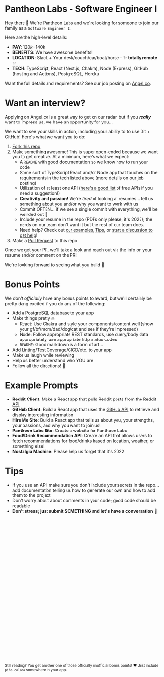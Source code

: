 # Pantheon Labs - Software Engineer I

Hey there 👋 We're Pantheon Labs and we're looking for someone to join our family as a `Software Engineer I`.

Here are the high-level details:
- **PAY**: $120k-$140k
- **BENEFITS**: We have awesome benefits!
- **LOCATION**: Slack + Your desk/couch/car/boat/horse - ✨ **totally remote** ✨
- **TECH**: TypeScript, React (Next.js, Chakra), Node (Express), GitHub (hosting and Actions), PostgreSQL, Heroku

Want the full details and requirements? See our job posting on [Angel.co](https://angel.co/l/2wyRAn).


# Want an interview?
Applying on Angel.co is a great way to get on our radar, but if you **_really_** want to impress us, we have an opportunity for you...

We want to see your skills in action, including your ability to to use Git + GitHub! Here's what we want you to do:
1. [Fork this repo](https://docs.github.com/en/get-started/quickstart/fork-a-repo)
1. Make something awesome! This is super open-ended because we want you to get creative. At a minimum, here's what we expect:
    - A `README` with good documentation so we know how to run your code
    - Some sort of TypeScript React and/or Node app that touches on the requirements in the tech listed above (more details on our [job posting](https://angel.co/l/2wyRAn))
    - Utilization of at least one API ([here's a good list](https://github.com/public-apis/public-apis) of free APIs if you need a suggestion!)
    - **Creativity and passion!** We're _tired_ of looking at resumes... tell us something about you and/or why you want to work with us
    - Commit OFTEN... if we see a single commit with everything, we'll be weirded out 🤔
    - Include your resume in the repo (PDFs only please, it's 2022); the nerds on our team don't want it but the rest of our team does.
    - Need help? Check out [our examples](#example-prompts), [Tips](#tips), or [start a discussion to get help](https://github.com/Pantheon-Labs/Careers-SE1/discussions/new?category=get-help)!
1. Make a [Pull Request](https://docs.github.com/en/pull-requests/collaborating-with-pull-requests/proposing-changes-to-your-work-with-pull-requests/about-pull-requests) to this repo

Once we get your PR, we'll take a look and reach out via the info on your resume and/or comment on the PR!

We're looking forward to seeing what you build 💙

# Bonus Points
We don't _officially_ have any bonus points to award, but we'll certainly be pretty dang excited if you do any of the following:
- Add a PostgreSQL database to your app
- Make things pretty 🔥
    - React: Use Chakra and style your components/content well (show your gf/bf/mom/dad/dog/cat and see if they're impressed)
    - Node: Follow appropriate REST standards, use query/body data appropriately, use appropriate http status codes
    - `README`: Good markdown is a form of art...
- Add Linting/Test Coverage/CICD/etc. to your app
- Make us laugh while reviewing
- Help us better understand who YOU are
- Follow all the directions! 🎉

# Example Prompts
- **Reddit Client**: Make a React app that pulls Reddit posts from the [Reddit API](https://www.reddit.com/dev/api/)
- **GitHub Client**: Build a React app that uses the [GitHub API](https://docs.github.com/en/rest) to retrieve and display interesting information
- **Hire Me Site**: Build a React app that tells us about you, your strengths, your passions, and why you want to join us!
- **Pantheon Labs Site**: Create a website for Pantheon Labs
- **Food/Drink Recommendation API**: Create an API that allows users to fetch recommendations for food/drinks based on location, weather, or something else!
- **Nostalgia Machine**: Please help us forget that it's 2022

# Tips
- If you use an API, make sure you don't include your secrets in the repo... add documentation telling us how to generate our own and how to add them to the project
- Don't worry about about comments in your code; good code should be readable
- **Don't stress; just submit SOMETHING and let's have a conversation** 🙂

</br></br></br></br></br></br></br></br></br></br></br></br></br></br></br></br></br></br></br></br></br></br></br></br></br></br></br>

<sub>Still reading? You get another one of those officially unofficial bonus points! ❤️ Just include `piña colada` somewhere in your app.</sub>
